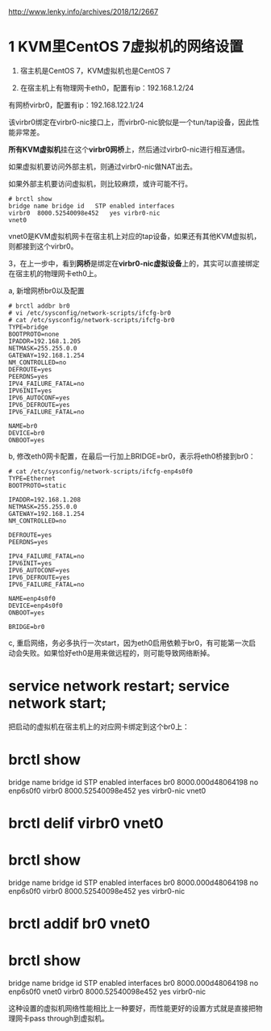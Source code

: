 http://www.lenky.info/archives/2018/12/2667

# 1 KVM里CentOS 7虚拟机的网络设置

1. 宿主机是CentOS 7，KVM虚拟机也是CentOS 7

2. 在宿主机上有物理网卡eth0，配置有ip：192.168.1.2/24

有网桥virbr0，配置有ip：192.168.122.1/24

该virbr0绑定在virbr0\-nic接口上，而virbr0\-nic貌似是一个tun/tap设备，因此性能非常差。

**所有KVM虚拟机**挂在这个**virbr0网桥**上，然后通过virbr0\-nic进行相互通信。

如果虚拟机要访问外部主机，则通过virbr0\-nic做NAT出去。

如果外部主机要访问虚拟机，则比较麻烦，或许可能不行。

```
# brctl show
bridge name	bridge id	STP enabled	interfaces
virbr0	8000.52540098e452	yes	virbr0-nic
vnet0
```

vnet0是KVM虚拟机网卡在宿主机上对应的tap设备，如果还有其他KVM虚拟机，则都接到这个virbr0。

3，在上一步中，看到**网桥**是绑定在**virbr0\-nic虚拟设备**上的，其实可以直接绑定在宿主机的物理网卡eth0上。

a, 新增网桥br0以及配置

```
# brctl addbr br0
# vi /etc/sysconfig/network-scripts/ifcfg-br0
# cat /etc/sysconfig/network-scripts/ifcfg-br0
TYPE=bridge
BOOTPROTO=none
IPADDR=192.168.1.205
NETMASK=255.255.0.0
GATEWAY=192.168.1.254
NM_CONTROLLED=no
DEFROUTE=yes
PEERDNS=yes
IPV4_FAILURE_FATAL=no
IPV6INIT=yes
IPV6_AUTOCONF=yes
IPV6_DEFROUTE=yes
IPV6_FAILURE_FATAL=no

NAME=br0
DEVICE=br0
ONBOOT=yes
```

b, 修改eth0网卡配置，在最后一行加上BRIDGE=br0，表示将eth0桥接到br0：

```
# cat /etc/sysconfig/network-scripts/ifcfg-enp4s0f0
TYPE=Ethernet
BOOTPROTO=static

IPADDR=192.168.1.208
NETMASK=255.255.0.0
GATEWAY=192.168.1.254
NM_CONTROLLED=no

DEFROUTE=yes
PEERDNS=yes

IPV4_FAILURE_FATAL=no
IPV6INIT=yes
IPV6_AUTOCONF=yes
IPV6_DEFROUTE=yes
IPV6_FAILURE_FATAL=no

NAME=enp4s0f0
DEVICE=enp4s0f0
ONBOOT=yes

BRIDGE=br0
```

c, 重启网络，务必多执行一次start，因为eth0启用依赖于br0，有可能第一次启动会失败。如果恰好eth0是用来做远程的，则可能导致网络断掉。
# service network restart; service network start;

把启动的虚拟机在宿主机上的对应网卡绑定到这个br0上：
# brctl show
bridge name	bridge id	STP enabled	interfaces
br0	8000.000d48064198	no	enp6s0f0
virbr0	8000.52540098e452	yes	virbr0-nic
vnet0
# brctl delif virbr0 vnet0
# brctl show
bridge name	bridge id	STP enabled	interfaces
br0	8000.000d48064198	no	enp6s0f0
virbr0	8000.52540098e452	yes	virbr0-nic
# brctl addif br0 vnet0
# brctl show
bridge name	bridge id	STP enabled	interfaces
br0	8000.000d48064198	no	enp6s0f0
vnet0
virbr0	8000.52540098e452	yes	virbr0-nic

这种设置的虚拟机网络性能相比上一种要好，而性能更好的设置方式就是直接把物理网卡pass through到虚拟机。